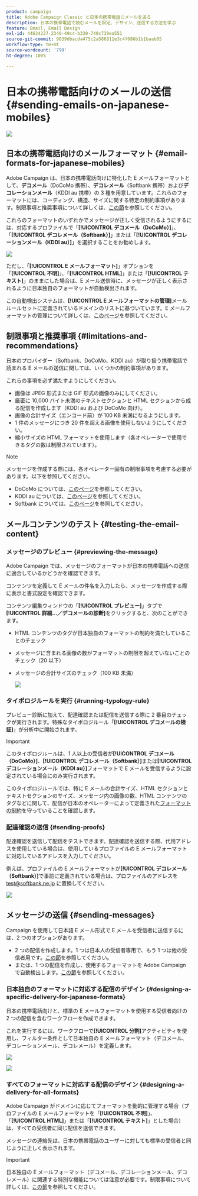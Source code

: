 ```yaml
---
product: campaign
title: Adobe Campaign Classic と日本の携帯電話にメールを送る
description: 日本の携帯電話で読むメールを設定、デザイン、送信する方法を学ぶ
feature: Email, Email Design
exl-id: 44634227-2340-49c4-b330-740c739ea551
source-git-commit: 9839dbacda475c2a586811e3c4f686b1b1baab05
workflow-type: tm+mt
source-wordcount: '799'
ht-degree: 100%

---
```


# 日本の携帯電話向けのメールの送信 {#sending-emails-on-japanese-mobiles}

![](../../assets/common.svg)

## 日本の携帯電話向けのメールフォーマット {#email-formats-for-japanese-mobiles}

Adobe Campaign は、日本の携帯電話向けに特化した E メールフォーマットとして、**デコメール**（DoCoMo 携帯）、**デコレメール**（Softbank 携帯）および&#x200B;**デコレーションメール**（KDDI au 携帯）の 3 種を用意しています。これらのフォーマットには、コーディング、構造、サイズに関する特定の制約事項があります。制限事項と推奨事項について詳しくは、[この節](#limitations-and-recommendations)を参照してください。

これらのフォーマットのいずれかでメッセージが正しく受信されるようにするには、対応するプロファイルで「**[!UICONTROL デコメール（DoCoMo）]**」、「**[!UICONTROL デコレメール（Softbank）]**」または「**[!UICONTROL デコレーションメール（KDDI au）]**」を選択することをお勧めします。

![](assets/deco-mail_03.png)

ただし、「**[!UICONTROL E メールフォーマット]**」オプションを「**[!UICONTROL 不明]**」、「**[!UICONTROL HTML]**」または「**[!UICONTROL テキスト]**」のままにした場合は、E メール送信時に、メッセージが正しく表示されるように日本独自のフォーマットが自動検出されます。

この自動検出システムは、**[!UICONTROL E メールフォーマットの管理]**&#x200B;メールルールセットに定義されているドメインのリストに基づいています。E メールフォーマットの管理について詳しくは、[このページ](../../installation/using/email-deliverability.md#managing-email-formats)を参照してください。

## 制限事項と推奨事項 {#limitations-and-recommendations}

日本のプロバイダー（Softbank、DoCoMo、KDDI au）が取り扱う携帯電話で読まれる E メールの送信に関しては、いくつかの制約事項があります。

これらの事項を必ず満たすようにしてください。

* 画像は JPEG 形式または GIF 形式の画像のみにしてください。
* 厳密に 10,000 バイト未満のテキストセクションと HTML セクションから成る配信を作成します（KDDI au および DoCoMo 向け）。
* 画像の合計サイズ（エンコード前）が 100 KB 未満になるようにします。
* 1 件のメッセージにつき 20 件を超える画像を使用しないようにしてください。
* 縮小サイズの HTML フォーマットを使用します（各オペレーターで使用できるタグの数は制限されています）。

>[!NOTE]
>
>メッセージを作成する際には、各オペレーター固有の制限事項を考慮する必要があります。以下を参照してください。
>
>* DoCoMo については、[このページ](https://www.nttdocomo.co.jp/service/developer/make/content/deco_mail/index.html)を参照してください。
>* KDDI au については、[このページ](https://www.au.com/ezfactory/tec/spec/decorations/template.html)を参照してください。
>* Softbank については、[このページ](https://www.support.softbankmobile.co.jp/partner/home_tech3/index.cfm)を参照してください。


## メールコンテンツのテスト {#testing-the-email-content}

### メッセージのプレビュー {#previewing-the-message}

Adobe Campaign では、メッセージのフォーマットが日本の携帯電話への送信に適合しているかどうかを確認できます。

コンテンツを定義して E メールの件名を入力したら、メッセージを作成する際に表示と書式設定を確認できます。

コンテンツ編集ウィンドウの「**[!UICONTROL プレビュー]**」タブで&#x200B;**[!UICONTROL 詳細...／デコメールの診断]**&#x200B;をクリックすると、次のことができます。

* HTML コンテンツのタグが日本独自のフォーマットの制約を満たしていることのチェック
* メッセージに含まれる画像の数がフォーマットの制限を超えていないことのチェック（20 以下）
* メッセージの合計サイズのチェック（100 KB 未満）

   ![](assets/deco-mail_06.png)

### タイポロジルールを実行 {#running-typology-rule}

プレビュー診断に加えて、配達確認または配信を送信する際に 2 番目のチェックが実行されます。特殊なタイポロジルール「**[!UICONTROL デコメールの検証]**」が分析中に開始されます。

>[!IMPORTANT]
>
>このタイポロジルールは、1 人以上の受信者が&#x200B;**[!UICONTROL デコメール（DoCoMo）]**、**[!UICONTROL デコレメール（Softbank）]**&#x200B;または&#x200B;**[!UICONTROL デコレーションメール（KDDI au）]**&#x200B;フォーマットで E メールを受信するように設定されている場合にのみ実行されます。

このタイポロジルールでは、特に E メールの合計サイズ、HTML セクションとテキストセクションのサイズ、メッセージ内の画像の数、HTML コンテンツのタグなどに関して、配信が日本のオペレーターによって定義された[フォーマットの制約](#limitations-and-recommendations)を守っていることを確認します。

### 配達確認の送信 {#sending-proofs}

配達確認を送信して配信をテストできます。配達確認を送信する際、代用アドレスを使用している場合は、使用しているプロファイルの E メールフォーマットに対応しているアドレスを入力してください。

例えば、プロファイルの E メールフォーマットが&#x200B;**[!UICONTROL デコレメール（Softbank）]**&#x200B;で事前に定義されている場合は、プロファイルのアドレスを test@softbank.ne.jp に置換してください。

![](assets/deco-mail_05.png)

## メッセージの送信 {#sending-messages}

Campaign を使用して日本語 E メール形式で E メールを受信者に送信するには、2 つのオプションがあります。

* 2 つの配信を作成します。1 つは日本人の受信者専用で、もう 1 つは他の受信者用です。[この節](#designing-a-specific-delivery-for-japanese-formats)を参照してください。
* または、1 つの配信を作成し、使用するフォーマットを Adobe Campaign で自動検出します。[この節](#designing-a-delivery-for-all-formats)を参照してください。

### 日本独自のフォーマットに対応する配信のデザイン {#designing-a-specific-delivery-for-japanese-formats}

日本の携帯電話向けと、標準の E メールフォーマットを使用する受信者向けの 2 つの配信を含むワークフローを作成できます。

これを実行するには、ワークフローで&#x200B;**[!UICONTROL 分割]**&#x200B;アクティビティを使用し、フィルター条件として日本独自の E メールフォーマット（デコメール、デコレーションメール、デコレメール）を定義します。

![](assets/deco-mail_08.png)

![](assets/deco-mail_07.png)

### すべてのフォーマットに対応する配信のデザイン {#designing-a-delivery-for-all-formats}

Adobe Campaign がドメインに応じてフォーマットを動的に管理する場合（プロファイルの E メールフォーマットを「**[!UICONTROL 不明]**」、「**[!UICONTROL HTML]**」または「**[!UICONTROL テキスト]**」とした場合）は、すべての受信者に同じ配信を送信できます。

メッセージの連絡先は、日本の携帯電話のユーザーに対しても標準の受信者と同じように正しく表示されます。

>[!IMPORTANT]
>
>日本独自の E メールフォーマット（デコメール、デコレーションメール、デコレメール）に関連する特別な機能については注意が必要です。制限事項について詳しくは、[この節](#limitations-and-recommendations)を参照してください。
